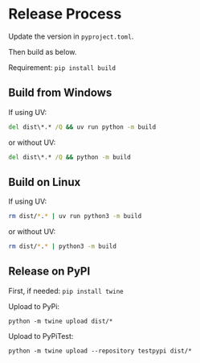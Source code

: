# Release Process

Update the version in `pyproject.toml`.

Then build as below.

Requirement: `pip install build`

## Build from Windows

If using UV:

```cmd
del dist\*.* /Q && uv run python -m build
```
or without UV:

```cmd
del dist\*.* /Q && python -m build
```

## Build on Linux
If using UV:

```bash
rm dist/*.* | uv run python3 -m build
```
or without UV:

```bash
rm dist/*.* | python3 -m build
```

## Release on PyPI

First, if needed: `pip install twine`
   
Upload to PyPi: 

```cmd/bash
python -m twine upload dist/*
```

Upload to PyPiTest: 

```cmd/bash
python -m twine upload --repository testpypi dist/*
```
